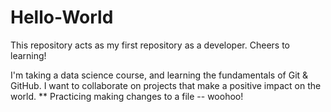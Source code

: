 # Hello-World
This repository acts as my first repository as a developer. Cheers to learning! 

I'm taking a data science course, and learning the fundamentals of Git & GitHub. I want to collaborate on projects that make a positive impact on the world. 
** Practicing making changes to a file -- woohoo!
